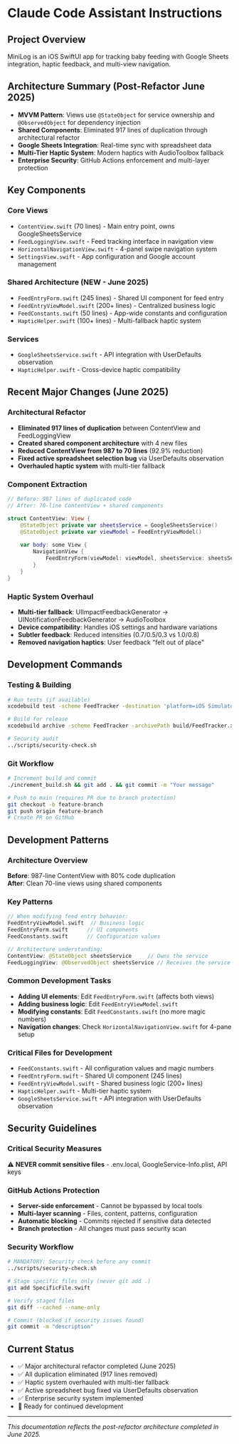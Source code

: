 # Claude Code Assistant Instructions

## Project Overview
MiniLog is an iOS SwiftUI app for tracking baby feeding with Google Sheets integration, haptic feedback, and multi-view navigation.

## Architecture Summary (Post-Refactor June 2025)
- **MVVM Pattern**: Views use `@StateObject` for service ownership and `@ObservedObject` for dependency injection
- **Shared Components**: Eliminated 917 lines of duplication through architectural refactor
- **Google Sheets Integration**: Real-time sync with spreadsheet data
- **Multi-Tier Haptic System**: Modern haptics with AudioToolbox fallback
- **Enterprise Security**: GitHub Actions enforcement and multi-layer protection

## Key Components

### Core Views
- `ContentView.swift` (70 lines) - Main entry point, owns GoogleSheetsService
- `FeedLoggingView.swift` - Feed tracking interface in navigation view
- `HorizontalNavigationView.swift` - 4-panel swipe navigation system
- `SettingsView.swift` - App configuration and Google account management

### Shared Architecture (NEW - June 2025)
- `FeedEntryForm.swift` (245 lines) - Shared UI component for feed entry
- `FeedEntryViewModel.swift` (200+ lines) - Centralized business logic
- `FeedConstants.swift` (50 lines) - App-wide constants and configuration
- `HapticHelper.swift` (100+ lines) - Multi-fallback haptic system

### Services
- `GoogleSheetsService.swift` - API integration with UserDefaults observation
- `HapticHelper.swift` - Cross-device haptic compatibility

## Recent Major Changes (June 2025)

### Architectural Refactor
- **Eliminated 917 lines of duplication** between ContentView and FeedLoggingView
- **Created shared component architecture** with 4 new files
- **Reduced ContentView from 987 to 70 lines** (92.9% reduction)
- **Fixed active spreadsheet selection bug** via UserDefaults observation
- **Overhauled haptic system** with multi-tier fallback

### Component Extraction
```swift
// Before: 987 lines of duplicated code
// After: 70-line ContentView + shared components

struct ContentView: View {
    @StateObject private var sheetsService = GoogleSheetsService()
    @StateObject private var viewModel = FeedEntryViewModel()
    
    var body: some View {
        NavigationView {
            FeedEntryForm(viewModel: viewModel, sheetsService: sheetsService)
        }
    }
}
```

### Haptic System Overhaul
- **Multi-tier fallback**: UIImpactFeedbackGenerator → UINotificationFeedbackGenerator → AudioToolbox
- **Device compatibility**: Handles iOS settings and hardware variations
- **Subtler feedback**: Reduced intensities (0.7/0.5/0.3 vs 1.0/0.8)
- **Removed navigation haptics**: User feedback "felt out of place"

## Development Commands

### Testing & Building
```bash
# Run tests (if available)
xcodebuild test -scheme FeedTracker -destination 'platform=iOS Simulator,name=iPhone 15'

# Build for release
xcodebuild archive -scheme FeedTracker -archivePath build/FeedTracker.xcarchive

# Security audit
../scripts/security-check.sh
```

### Git Workflow
```bash
# Increment build and commit
./increment_build.sh && git add . && git commit -m "Your message"

# Push to main (requires PR due to branch protection)
git checkout -b feature-branch
git push origin feature-branch
# Create PR on GitHub
```

## Development Patterns

### Architecture Overview
**Before**: 987-line ContentView with 80% code duplication  
**After**: Clean 70-line views using shared components

### Key Patterns
```swift
// When modifying feed entry behavior:
FeedEntryViewModel.swift  // Business logic
FeedEntryForm.swift      // UI components  
FeedConstants.swift      // Configuration values

// Architecture understanding:
ContentView: @StateObject sheetsService     // Owns the service
FeedLoggingView: @ObservedObject sheetsService // Receives the service
```

### Common Development Tasks
- **Adding UI elements**: Edit `FeedEntryForm.swift` (affects both views)
- **Adding business logic**: Edit `FeedEntryViewModel.swift`
- **Modifying constants**: Edit `FeedConstants.swift` (no more magic numbers)
- **Navigation changes**: Check `HorizontalNavigationView.swift` for 4-pane setup

### Critical Files for Development
- `FeedConstants.swift` - All configuration values and magic numbers
- `FeedEntryForm.swift` - Shared UI component (245 lines)
- `FeedEntryViewModel.swift` - Shared business logic (200+ lines)
- `HapticHelper.swift` - Multi-tier haptic system
- `GoogleSheetsService.swift` - API integration with UserDefaults observation

## Security Guidelines

### Critical Security Measures
⚠️ **NEVER commit sensitive files** - .env.local, GoogleService-Info.plist, API keys

### GitHub Actions Protection
- **Server-side enforcement** - Cannot be bypassed by local tools
- **Multi-layer scanning** - Files, content, patterns, configuration
- **Automatic blocking** - Commits rejected if sensitive data detected
- **Branch protection** - All changes must pass security scan

### Security Workflow
```bash
# MANDATORY: Security check before any commit
../scripts/security-check.sh

# Stage specific files only (never git add .)
git add SpecificFile.swift

# Verify staged files
git diff --cached --name-only

# Commit (blocked if security issues found)
git commit -m "description"
```

## Current Status
- ✅ Major architectural refactor completed (June 2025)
- ✅ All duplication eliminated (917 lines removed)
- ✅ Haptic system overhauled with multi-tier fallback
- ✅ Active spreadsheet bug fixed via UserDefaults observation
- ✅ Enterprise security system implemented
- 🔄 Ready for continued development

---

*This documentation reflects the post-refactor architecture completed in June 2025.*